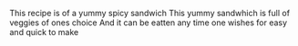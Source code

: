 This recipe is of a yummy spicy sandwich
This yummy sandwhich is full of veggies of ones choice 
And it can be eatten any time one wishes for 
easy and quick to make 